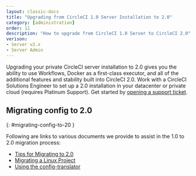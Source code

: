 ```yaml
---
layout: classic-docs
title: "Upgrading from CircleCI 1.0 Server Installation to 2.0"
category: [administration]
order: 11
description: "How to upgrade from CircleCI 1.0 Server to CircleCI 2.0"
verison:
- Server v2.x
- Server Admin
---
```


Upgrading your private CircleCI server installation to 2.0 gives you the ability to use Workflows, Docker as a first-class executor, and all of the additional features and stability built into CircleCI 2.0. Work with a CircleCI Solutions Engineer to set up a 2.0 installation in your datacenter or private cloud (requires Platinum Support). Get started by [opening a support ticket](https://support.circleci.com/hc/en-us/requests/new).

## Migrating config to 2.0
{: #migrating-config-to-20 }

Following are links to various documents we provide to assist in the 1.0 to 2.0 migration process:

* [Tips for Migrating to 2.0](https://circleci.com/docs/2.0/migration/)
* [Migrating a Linux Project](https://circleci.com/docs/2.0/migrating-from-1-2/)
* [Using the config-translator](https://circleci.com/docs/2.0/config-translation/)
